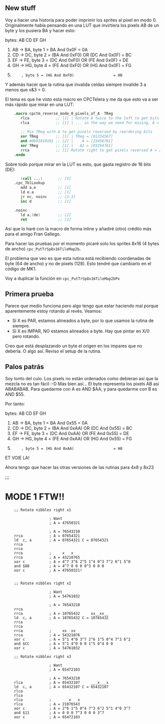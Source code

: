## New stuff

Voy a hacer una historia para poder imprimir los sprites al pixel en modo 0. Originalmente había pensando en una LUT que invirtiera los pixels AB de un byte y los pusiera BA y hacer esto:

bytes: AB CD EF GH

1. AB -> BA, byte 1 = BA And 0x0F                    = 0A
2. CD -> DC, byte 2 = (BA And 0xF0) OR (DC And 0x0F) = BC
3. EF -> FE, byte 3 = (DC And 0xF0) OR (FE And 0x0F) = DE
4. GH -> HG, byte 4 = (FE And 0xF0) OR (HG And 0x0F) = FG
5.         , byte 5 = (HG And 0xF0)                  = H0

Y además hacer que la rutina que invalida celdas siempre invalide 3 a menos que x&3 = 0.

El tema es que he visto esta macro en CPCTelera y me da que esto va a ser más rápido que mirar en una LUT:

```s
    .macro cpctm_reverse_mode_0_pixels_of_A  TReg
       rlca            ;; [1] | Rotate A twice to the left to get bits ordered...
       rlca            ;; [1] | ... in the way we need for mixing, A = [23456701]
      
       ;; Mix TReg with A to get pixels reversed by reordering bits
       xor TReg        ;; [1] | TReg = [01234567]
       and #0b01010101 ;; [2] |    A = [23456701]
       xor TReg        ;; [1] |   A2 = [03254761]
       rrca            ;; [1] Rotate right to get pixels reversed A = [10325476]
    .endm
```

Sobre todo porque mirar en la LUT es esto, que gasta registro de 16 bits (DE):

```s
       (call ...)       ;; [5]
    .cpc_TblLookup
       add a,e          ;; [1]
       ld e,a           ;; [1]
       jr nc, noinc     ;; [2-3]
       inc d            ;; [1]

    .noinc
       ld a,(de)        ;; [2]
       ret              ;; [3]
```

Así que lo haré con la macro de forma inline y añadiré (otro) crédito más para el amigo Fran Gallego.

Para hacer las pruebas por el momento picaré solo los sprites 8x16 (4 bytes de ancho) `cpc_PutTrSp8x16TileMap2b`.

El problema que veo es que esta rutina está recibiendo coordenadas de byte (64 de ancho) y no de pixels (128). Esto tendré que cambiarlo en el código de MK1.

Voy a duplicar la función en `cpc_PutTrSp8x16TileMap2bPx`

## Primera prueba

Parece que medio funciona pero algo tengo que estar haciendo mal porque aparentemente estoy rotando al revés. Veamos:

* Si X es PAR, estamos alineados a byte, por lo que usamos la rutina de siempre.
* Si X es IMPAR, NO estamos alineados a byte. Hay que pintar en X/0 pero rotando.

Creo que está desplazando un byte el origen en los impares que no debería. O algo así. Reviso el setup de la rutina.

## Palos patrás

Soy tonto del culo. Los pixels no están ordenados como debieran así que la mezcla no es tan fácil :-D Más bien así... El byte representa los pixels AB así ABABABAB. Para quedarme con A es AND $AA, y para quedarme con B es AND $55.

Por tanto:

bytes: AB CD EF GH

1. AB -> BA, byte 1 = BA And 0x55                    = 0A
2. CD -> DC, byte 2 = (BA And 0xAA) OR (DC And 0x55) = BC
3. EF -> FE, byte 3 = (DC And 0xAA) OR (FE And 0x55) = DE
4. GH -> HG, byte 4 = (FE And 0xAA) OR (HG And 0x55) = FG
5.         , byte 5 = (HG And 0xAA)                  = H0

ET VOIE LA!

Ahora tengo que hacer las otras versiones de las rutinas para 4x8 y 8x23

;;;

# MODE 1 FTW!!

```
    ;; Rotate nibbles right x1

                    ; Want
                    ; A = 47650321

                    ; A = 76543210
    rrca            ; A = 07654321
    ld  c, a        ; A = 07654321 C = 07654321
    rrca
    rrca
    rrca            ;     x   x
    rrca            ; A = 43210765
    xor c           ; A = 4^7 3^6 2^5 1^4 0^3 7^2 6^1 5^0
    and $88         ; A = 4^7 0 0 0 0^3 0 0 0
    xor c           ; A = 47650321!


    ;; Rotate nibbles right x2

                    ; Want
                    ; A = 54761032

                    ; A = 76543210
    rrca 
    rrca            ; A = 10765432     xx__xx__
    ld  c, a        ; A = 10765432 C = 10765432
    rrca
    rrca
    rrca            ;     xx  xx
    rrca            ; A = 54321076
    xor c           ; A = 5^1 4^0 3^7 2^6 1^5 0^4 7^3 6^2
    and $CC         ; A = 5^1 4^0 0 0 1^5 0^4 0 0
    xor c           ; A = 54761032

    ;; Rotate nibbles right x3

                    ; Want
                    ; A = 65472103

                    ; A = 76543210
    rlca            ; A = 65432107     ___x___x
    ld  c, a        ; A = 65432107 C = 65432107
    rlca
    rlca
    rlca            ;        x   x   
    rlca            ; A = 21076543
    xor c           ; A = 2^6 1^5 0^4 7^3 6^2 5^1 4^0 3^7
    and $11         ; A = 0 0 0 7^3 0 0 0 3^7
    xor c           ; A = 65472103
    
```
